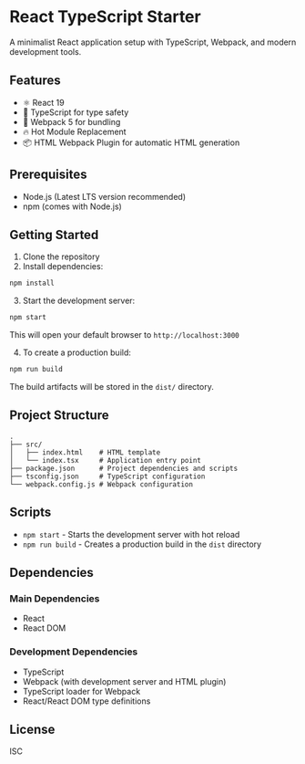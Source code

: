 # React TypeScript Starter

A minimalist React application setup with TypeScript, Webpack, and modern development tools.

## Features

- ⚛️ React 19
- 📝 TypeScript for type safety
- 🔨 Webpack 5 for bundling
- 🔥 Hot Module Replacement
- 📦 HTML Webpack Plugin for automatic HTML generation

## Prerequisites

- Node.js (Latest LTS version recommended)
- npm (comes with Node.js)

## Getting Started

1. Clone the repository
2. Install dependencies:
```bash
npm install
```

3. Start the development server:
```bash
npm start
```
This will open your default browser to `http://localhost:3000`

4. To create a production build:
```bash
npm run build
```
The build artifacts will be stored in the `dist/` directory.

## Project Structure

```
.
├── src/
│   ├── index.html    # HTML template
│   └── index.tsx     # Application entry point
├── package.json      # Project dependencies and scripts
├── tsconfig.json     # TypeScript configuration
└── webpack.config.js # Webpack configuration
```

## Scripts

- `npm start` - Starts the development server with hot reload
- `npm run build` - Creates a production build in the `dist` directory

## Dependencies

### Main Dependencies
- React
- React DOM

### Development Dependencies
- TypeScript
- Webpack (with development server and HTML plugin)
- TypeScript loader for Webpack
- React/React DOM type definitions

## License

ISC